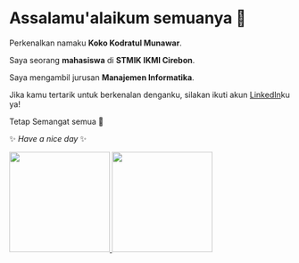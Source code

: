 # Assalamu'alaikum semuanya 👋 

Perkenalkan namaku **Koko Kodratul Munawar**.

Saya seorang **mahasiswa** di **STMIK IKMI Cirebon**.

Saya mengambil jurusan **Manajemen Informatika**.

Jika kamu tertarik untuk berkenalan denganku, silakan ikuti akun [LinkedIn](https://www.linkedin.com/in/koko-kodratul-munawar-02a447246/)ku ya!

Tetap Semangat semua 💪

✨ *Have a nice day* ✨

<p align="left">
  <a href="https://github.com/kokokm">
    <img height="180em" src="https://github-readme-stats-eight-theta.vercel.app/api?username=kokokm&show_icons=true&theme=algolia&include_all_commits=true&count_private=true"/>
    <img height="180em" src="https://github-readme-stats-eight-theta.vercel.app/api/top-langs/?username=kokokm&layout=compact&langs_count=8&theme=algolia"/>
  </a>
</p>
